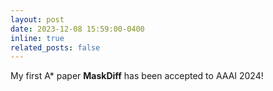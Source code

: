 ```yaml
---
layout: post
date: 2023-12-08 15:59:00-0400
inline: true
related_posts: false
---
```


My first A* paper **MaskDiff** has been accepted to AAAI 2024!
